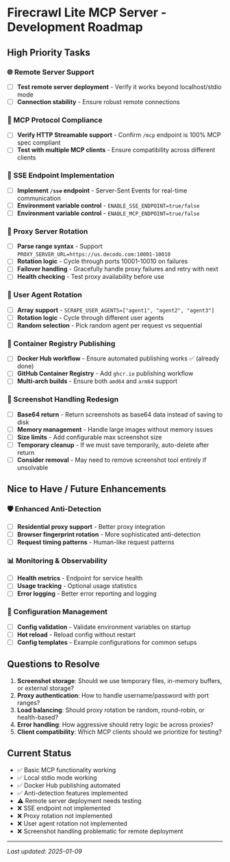 # Firecrawl Lite MCP Server - Development Roadmap

## High Priority Tasks

### 🌐 Remote Server Support
- [ ] **Test remote server deployment** - Verify it works beyond localhost/stdio mode
- [ ] **Connection stability** - Ensure robust remote connections

### 🔌 MCP Protocol Compliance  
- [ ] **Verify HTTP Streamable support** - Confirm `/mcp` endpoint is 100% MCP spec compliant
- [ ] **Test with multiple MCP clients** - Ensure compatibility across different clients

### 📡 SSE Endpoint Implementation
- [ ] **Implement `/sse` endpoint** - Server-Sent Events for real-time communication
- [ ] **Environment variable control** - `ENABLE_SSE_ENDPOINT=true/false`
- [ ] **Environment variable control** - `ENABLE_MCP_ENDPOINT=true/false` 

### 🔄 Proxy Server Rotation
- [ ] **Parse range syntax** - Support `PROXY_SERVER_URL=https://us.decodo.com:10001-10010`
- [ ] **Rotation logic** - Cycle through ports 10001-10010 on failures
- [ ] **Failover handling** - Gracefully handle proxy failures and retry with next
- [ ] **Health checking** - Test proxy availability before use

### 👤 User Agent Rotation  
- [ ] **Array support** - `SCRAPE_USER_AGENTS=["agent1", "agent2", "agent3"]`
- [ ] **Rotation logic** - Cycle through different user agents
- [ ] **Random selection** - Pick random agent per request vs sequential

### 🐳 Container Registry Publishing
- [ ] **Docker Hub workflow** - Ensure automated publishing works ✅ (already done)
- [ ] **GitHub Container Registry** - Add `ghcr.io` publishing workflow
- [ ] **Multi-arch builds** - Ensure both `amd64` and `arm64` support

### 📸 Screenshot Handling Redesign
- [ ] **Base64 return** - Return screenshots as base64 data instead of saving to disk
- [ ] **Memory management** - Handle large images without memory issues  
- [ ] **Size limits** - Add configurable max screenshot size
- [ ] **Temporary cleanup** - If we must save temporarily, auto-delete after return
- [ ] **Consider removal** - May need to remove screenshot tool entirely if unsolvable

## Nice to Have / Future Enhancements

### 🛡️ Enhanced Anti-Detection
- [ ] **Residential proxy support** - Better proxy integration
- [ ] **Browser fingerprint rotation** - More sophisticated anti-detection
- [ ] **Request timing patterns** - Human-like request patterns

### 📊 Monitoring & Observability  
- [ ] **Health metrics** - Endpoint for service health
- [ ] **Usage tracking** - Optional usage statistics
- [ ] **Error logging** - Better error reporting and logging

### 🔧 Configuration Management
- [ ] **Config validation** - Validate environment variables on startup
- [ ] **Hot reload** - Reload config without restart
- [ ] **Config templates** - Example configurations for common setups

## Questions to Resolve

1. **Screenshot storage**: Should we use temporary files, in-memory buffers, or external storage?
2. **Proxy authentication**: How to handle username/password with port ranges?
3. **Load balancing**: Should proxy rotation be random, round-robin, or health-based?
4. **Error handling**: How aggressive should retry logic be across proxies?
5. **Client compatibility**: Which MCP clients should we prioritize for testing?

## Current Status
- ✅ Basic MCP functionality working
- ✅ Local stdio mode working  
- ✅ Docker Hub publishing automated
- ✅ Anti-detection features implemented
- ⚠️ Remote server deployment needs testing
- ❌ SSE endpoint not implemented
- ❌ Proxy rotation not implemented  
- ❌ User agent rotation not implemented
- ❌ Screenshot handling problematic for remote deployment

---
*Last updated: 2025-01-09*
